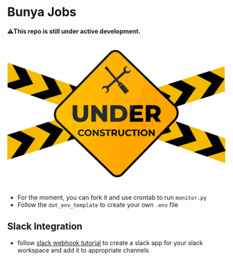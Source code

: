 # Bunya Jobs

**⚠️This repo is still under active development.**

![under construction](construction.png)

- For the moment, you can fork it and use crontab to run `monitor.py`
- Follow the `dot_env_template` to create your own `.env` file

## Slack Integration
- follow [slack webhook tutorial](https://api.slack.com/messaging/webhooks) to create a slack app for your slack workspace and add it to appropriate channels
